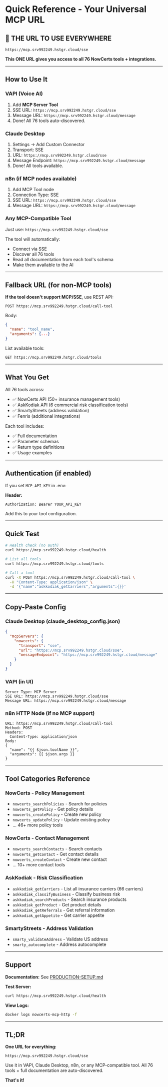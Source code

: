 # Quick Reference - Your Universal MCP URL

## 🎯 THE URL TO USE EVERYWHERE

```
https://mcp.srv992249.hstgr.cloud/sse
```

**This ONE URL gives you access to all 76 NowCerts tools + integrations.**

---

## How to Use It

### VAPI (Voice AI)
1. Add **MCP Server Tool**
2. SSE URL: `https://mcp.srv992249.hstgr.cloud/sse`
3. Message URL: `https://mcp.srv992249.hstgr.cloud/message`
4. Done! All 76 tools auto-discovered.

### Claude Desktop
1. Settings → Add Custom Connector
2. Transport: SSE
3. URL: `https://mcp.srv992249.hstgr.cloud/sse`
4. Message Endpoint: `https://mcp.srv992249.hstgr.cloud/message`
5. Done! All tools available.

### n8n (if MCP nodes available)
1. Add MCP Tool node
2. Connection Type: SSE
3. SSE URL: `https://mcp.srv992249.hstgr.cloud/sse`
4. Message URL: `https://mcp.srv992249.hstgr.cloud/message`

### Any MCP-Compatible Tool
Just use: `https://mcp.srv992249.hstgr.cloud/sse`

The tool will automatically:
- Connect via SSE
- Discover all 76 tools
- Read all documentation from each tool's schema
- Make them available to the AI

---

## Fallback URL (for non-MCP tools)

**If the tool doesn't support MCP/SSE**, use REST API:

```
POST https://mcp.srv992249.hstgr.cloud/call-tool
```

Body:
```json
{
  "name": "tool_name",
  "arguments": {...}
}
```

List available tools:
```
GET https://mcp.srv992249.hstgr.cloud/tools
```

---

## What You Get

All 76 tools across:
- ✅ NowCerts API (50+ insurance management tools)
- ✅ AskKodiak API (6 commercial risk classification tools)
- ✅ SmartyStreets (address validation)
- ✅ Fenris (additional integrations)

Each tool includes:
- ✅ Full documentation
- ✅ Parameter schemas
- ✅ Return type definitions
- ✅ Usage examples

---

## Authentication (if enabled)

If you set `MCP_API_KEY` in .env:

**Header:**
```
Authorization: Bearer YOUR_API_KEY
```

Add this to your tool configuration.

---

## Quick Test

```bash
# Health check (no auth)
curl https://mcp.srv992249.hstgr.cloud/health

# List all tools
curl https://mcp.srv992249.hstgr.cloud/tools

# Call a tool
curl -X POST https://mcp.srv992249.hstgr.cloud/call-tool \
  -H "Content-Type: application/json" \
  -d '{"name":"askkodiak_getCarriers","arguments":{}}'
```

---

## Copy-Paste Config

### Claude Desktop (claude_desktop_config.json)

```json
{
  "mcpServers": {
    "nowcerts": {
      "transport": "sse",
      "url": "https://mcp.srv992249.hstgr.cloud/sse",
      "messageEndpoint": "https://mcp.srv992249.hstgr.cloud/message"
    }
  }
}
```

### VAPI (in UI)

```
Server Type: MCP Server
SSE URL: https://mcp.srv992249.hstgr.cloud/sse
Message URL: https://mcp.srv992249.hstgr.cloud/message
```

### n8n HTTP Node (if no MCP support)

```
URL: https://mcp.srv992249.hstgr.cloud/call-tool
Method: POST
Headers:
  Content-Type: application/json
Body:
{
  "name": "{{ $json.toolName }}",
  "arguments": {{ $json.args }}
}
```

---

## Tool Categories Reference

### NowCerts - Policy Management
- `nowcerts_searchPolicies` - Search for policies
- `nowcerts_getPolicy` - Get policy details
- `nowcerts_createPolicy` - Create new policy
- `nowcerts_updatePolicy` - Update existing policy
- ... 46+ more policy tools

### NowCerts - Contact Management
- `nowcerts_searchContacts` - Search contacts
- `nowcerts_getContact` - Get contact details
- `nowcerts_createContact` - Create new contact
- ... 10+ more contact tools

### AskKodiak - Risk Classification
- `askkodiak_getCarriers` - List all insurance carriers (66 carriers)
- `askkodiak_classifyBusiness` - Classify business risk
- `askkodiak_searchProducts` - Search insurance products
- `askkodiak_getProduct` - Get product details
- `askkodiak_getReferrals` - Get referral information
- `askkodiak_getAppetite` - Get carrier appetite

### SmartyStreets - Address Validation
- `smarty_validateAddress` - Validate US address
- `smarty_autocomplete` - Address autocomplete

---

## Support

**Documentation:** See [PRODUCTION-SETUP.md](./PRODUCTION-SETUP.md)

**Test Server:**
```bash
curl https://mcp.srv992249.hstgr.cloud/health
```

**View Logs:**
```bash
docker logs nowcerts-mcp-http -f
```

---

## TL;DR

**One URL for everything:**
```
https://mcp.srv992249.hstgr.cloud/sse
```

Use it in VAPI, Claude Desktop, n8n, or any MCP-compatible tool.
All 76 tools + full documentation are auto-discovered.

**That's it!**
